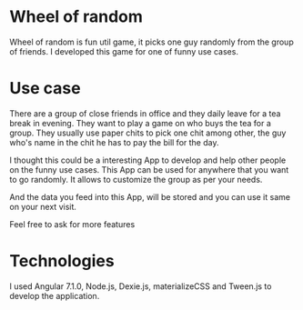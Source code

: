 # Wheel of random
Wheel of random is fun util game, it picks one guy randomly from the group of friends. I developed this game for one of funny use cases.

# Use case
There are a group of close friends in office and they daily leave for a tea break in evening. They want to play a game on who buys the tea for a group. They usually use paper chits to pick one chit among other, the guy who's name in the chit he has to pay the bill for the day.

I thought this could be a interesting App to develop and help other people on the funny use cases. This App can be used for anywhere that you want to go randomly. It allows to customize the group as per your needs.

And the data you feed into this App, will be stored and you can use it same on your next visit.

Feel free to ask for more features

# Technologies

I used Angular 7.1.0, Node.js, Dexie.js, materializeCSS and Tween.js to develop the application.